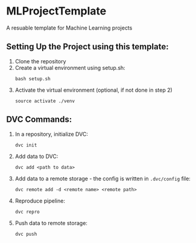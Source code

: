 # MLProjectTemplate
A resuable template for Machine Learning projects

## Setting Up the Project using this template:
1. Clone the repository
2. Create a virtual environment using setup.sh:
    ```
    bash setup.sh 
    ```
3. Activate the virtual environment (optional, if not done in step 2)
    ```
    source activate ./venv
    ``` 

## DVC Commands:
1. In a repository, initialize DVC:
    ```
    dvc init
    ```
2. Add data to DVC:
    ```
    dvc add <path to data>
    ```
3. Add data to a remote storage - the config is written in `.dvc/config` file:
    ```
    dvc remote add -d <remote name> <remote path>
    ```
4. Reproduce pipeline:
   ```
   dvc repro
   ```       
5. Push data to remote storage:
    ```
    dvc push
    ```
